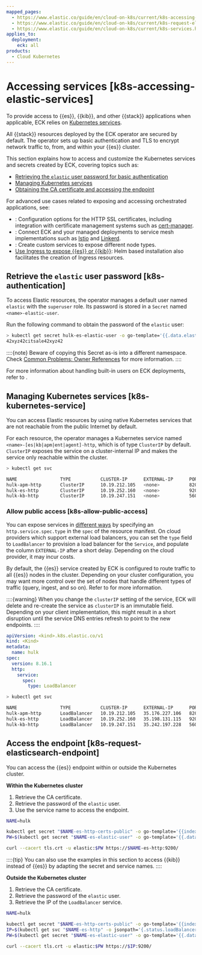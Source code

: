 ```yaml
---
mapped_pages:
  - https://www.elastic.co/guide/en/cloud-on-k8s/current/k8s-accessing-elastic-services.html
  - https://www.elastic.co/guide/en/cloud-on-k8s/current/k8s-request-elasticsearch-endpoint.html
  - https://www.elastic.co/guide/en/cloud-on-k8s/current/k8s-services.html
applies_to:
  deployment:
    eck: all
products:
  - Cloud Kubernetes
---
```


# Accessing services [k8s-accessing-elastic-services]

To provide access to {{es}}, {{kib}}, and other {{stack}} applications when applicable, ECK relies on [Kubernetes services](https://kubernetes.io/docs/concepts/services-networking/service/).

All {{stack}} resources deployed by the ECK operator are secured by default. The operator sets up basic authentication and TLS to encrypt network traffic to, from, and within your {{es}} cluster.

This section explains how to access and customize the Kubernetes services and secrets created by ECK, covering topics such as:

* [Retrieving the `elastic` user password for basic authentication](#k8s-authentication)
* [Managing Kubernetes services](#k8s-kubernetes-service)
* [Obtaining the CA certificate and accessing the endpoint](#k8s-request-elasticsearch-endpoint)

For advanced use cases related to exposing and accessing orchestrated applications, see:

* [](/deploy-manage/security/secure-cluster-communications.md): Configuration options for the HTTP SSL certificates, including integration with certificate management systems such as [cert-manager](https://cert-manager.io/).
* [](./service-meshes.md): Connect ECK and your managed deployments to service mesh implementations such as [Istio](https://istio.io) and [Linkerd](https://linkerd.io).
* [](./requests-routing-to-elasticsearch-nodes.md): Create custom services to expose different node types.
* [Use Ingress to expose {{es}} or {{kib}}](./managing-deployments-using-helm-chart.md#k8s-eck-stack-ingress): Helm based installation also facilitates the creation of Ingress resources.

## Retrieve the `elastic` user password [k8s-authentication]

To access Elastic resources, the operator manages a default user named `elastic` with the `superuser` role. Its password is stored in a `Secret` named `<name>-elastic-user`.

Run the following command to obtain the password of the `elastic` user:

```sh
> kubectl get secret hulk-es-elastic-user -o go-template='{{.data.elastic | base64decode }}'
42xyz42citsale42xyz42
```

::::{note}
Beware of copying this Secret as-is into a different namespace. Check [Common Problems: Owner References](../../../troubleshoot/deployments/cloud-on-k8s/common-problems.md#k8s-common-problems-owner-refs) for more information.
::::

For more information about handling built-in users on ECK deployments, refer to [](/deploy-manage/users-roles/cluster-or-deployment-auth/built-in-users.md).

## Managing Kubernetes services [k8s-kubernetes-service]

You can access Elastic resources by using native Kubernetes services that are not reachable from the public Internet by default.

For each resource, the operator manages a Kubernetes service named `<name>-[es|kb|apm|ent|agent]-http`, which is of type `ClusterIP` by default. `ClusterIP` exposes the service on a cluster-internal IP and makes the service only reachable within the cluster.

```sh
> kubectl get svc

NAME                TYPE           CLUSTER-IP      EXTERNAL-IP      PORT(S)          AGE
hulk-apm-http       ClusterIP      10.19.212.105   <none>           8200/TCP   1m
hulk-es-http        ClusterIP      10.19.252.160   <none>           9200/TCP   1m
hulk-kb-http        ClusterIP      10.19.247.151   <none>           5601/TCP   1m
```

### Allow public access [k8s-allow-public-access]

You can expose services in [different ways](https://kubernetes.io/docs/concepts/services-networking/service/#publishing-services-service-types) by specifying an `http.service.spec.type` in the `spec` of the resource manifest. On cloud providers which support external load balancers, you can set the `type` field to `LoadBalancer` to provision a load balancer for the `Service`, and populate the column `EXTERNAL-IP` after a short delay. Depending on the cloud provider, it may incur costs.

By default, the {{es}} service created by ECK is configured to route traffic to all {{es}} nodes in the cluster. Depending on your cluster configuration, you may want more control over the set of nodes that handle different types of traffic (query, ingest, and so on). Refer to [](./requests-routing-to-elasticsearch-nodes.md) for more information.

::::{warning}
When you change the `clusterIP` setting of the service, ECK will delete and re-create the service as `clusterIP` is an immutable field. Depending on your client implementation, this might result in a short disruption until the service DNS entries refresh to point to the new endpoints.
::::

```yaml
apiVersion: <kind>.k8s.elastic.co/v1
kind: <Kind>
metadata:
  name: hulk
spec:
  version: 8.16.1
  http:
    service:
      spec:
        type: LoadBalancer
```

```sh
> kubectl get svc

NAME                TYPE           CLUSTER-IP      EXTERNAL-IP      PORT(S)          AGE
hulk-apm-http       LoadBalancer   10.19.212.105   35.176.227.106   8200:31000/TCP   1m
hulk-es-http        LoadBalancer   10.19.252.160   35.198.131.115   9200:31320/TCP   1m
hulk-kb-http        LoadBalancer   10.19.247.151   35.242.197.228   5601:31380/TCP   1m
```

## Access the endpoint [k8s-request-elasticsearch-endpoint]

You can access the {{es}} endpoint within or outside the Kubernetes cluster.

**Within the Kubernetes cluster**

1. Retrieve the CA certificate.
2. Retrieve the password of the `elastic` user.
3. Use the service name to access the endpoint.

```sh
NAME=hulk

kubectl get secret "$NAME-es-http-certs-public" -o go-template='{{index .data "tls.crt" | base64decode }}' > tls.crt
PW=$(kubectl get secret "$NAME-es-elastic-user" -o go-template='{{.data.elastic | base64decode }}')

curl --cacert tls.crt -u elastic:$PW https://$NAME-es-http:9200/
```

::::{tip}
You can also use the examples in this section to access {{kib}} instead of {{es}} by adapting the secret and service names.
::::

**Outside the Kubernetes cluster**

1. Retrieve the CA certificate.
2. Retrieve the password of the `elastic` user.
3. Retrieve the IP of the `LoadBalancer` service.

```sh
NAME=hulk

kubectl get secret "$NAME-es-http-certs-public" -o go-template='{{index .data "tls.crt" | base64decode }}' > tls.crt
IP=$(kubectl get svc "$NAME-es-http" -o jsonpath='{.status.loadBalancer.ingress[].ip}')
PW=$(kubectl get secret "$NAME-es-elastic-user" -o go-template='{{.data.elastic | base64decode }}')

curl --cacert tls.crt -u elastic:$PW https://$IP:9200/
```



